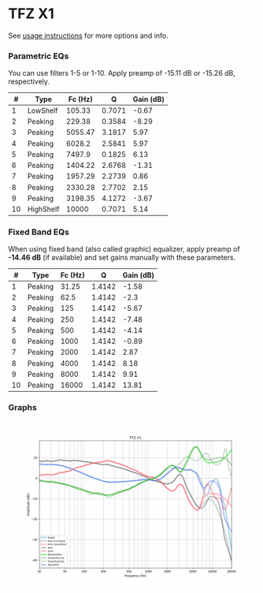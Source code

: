 # TFZ X1
See [usage instructions](https://github.com/jaakkopasanen/AutoEq#usage) for more options and info.

### Parametric EQs
You can use filters 1-5 or 1-10. Apply preamp of -15.11 dB or -15.26 dB, respectively.

|   # | Type      |   Fc (Hz) |      Q |   Gain (dB) |
|-----|-----------|-----------|--------|-------------|
|   1 | LowShelf  |    105.33 | 0.7071 |       -0.67 |
|   2 | Peaking   |    229.38 | 0.3584 |       -8.29 |
|   3 | Peaking   |   5055.47 | 3.1817 |        5.97 |
|   4 | Peaking   |   6028.2  | 2.5841 |        5.97 |
|   5 | Peaking   |   7497.9  | 0.1825 |        6.13 |
|   6 | Peaking   |   1404.22 | 2.6768 |       -1.31 |
|   7 | Peaking   |   1957.29 | 2.2739 |        0.86 |
|   8 | Peaking   |   2330.28 | 2.7702 |        2.15 |
|   9 | Peaking   |   3198.35 | 4.1272 |       -3.67 |
|  10 | HighShelf |  10000    | 0.7071 |        5.14 |

### Fixed Band EQs
When using fixed band (also called graphic) equalizer, apply preamp of **-14.46 dB** (if available) and set gains manually with these parameters.

|   # | Type    |   Fc (Hz) |      Q |   Gain (dB) |
|-----|---------|-----------|--------|-------------|
|   1 | Peaking |     31.25 | 1.4142 |       -1.58 |
|   2 | Peaking |     62.5  | 1.4142 |       -2.3  |
|   3 | Peaking |    125    | 1.4142 |       -5.67 |
|   4 | Peaking |    250    | 1.4142 |       -7.48 |
|   5 | Peaking |    500    | 1.4142 |       -4.14 |
|   6 | Peaking |   1000    | 1.4142 |       -0.89 |
|   7 | Peaking |   2000    | 1.4142 |        2.87 |
|   8 | Peaking |   4000    | 1.4142 |        8.18 |
|   9 | Peaking |   8000    | 1.4142 |        9.91 |
|  10 | Peaking |  16000    | 1.4142 |       13.81 |

### Graphs
![](./TFZ%20X1.png)

